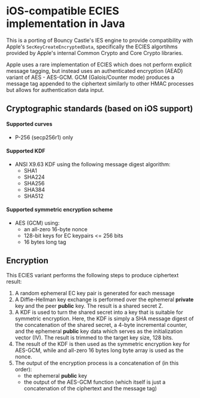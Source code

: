 # iOS-compatible ECIES implementation in Java

This is a porting of Bouncy Castle's IES engine to provide compatibility with Apple's `SecKeyCreateEncryptedData`, specifically the ECIES algortihms provided by Apple's internal Common Crypto and Core Crypto libraries.

Apple uses a rare implementation of ECIES which does not perform explicit message tagging, but instead uses an authenticated encryption (AEAD) variant of AES - AES-GCM. GCM (Galois/Counter mode) produces a message tag appended to the ciphertext similarly to other HMAC processes but allows for authentication data input.

## Cryptographic standards (based on iOS support)
#### Supported curves
- P-256 (secp256r1) only

#### Supported KDF
- ANSI X9.63 KDF using the following message digest algorithm:
  - SHA1
  - SHA224
  - SHA256
  - SHA384
  - SHA512
  
#### Supported symmetric encryption scheme
- AES (GCM) using:
  - an all-zero 16-byte nonce 
  - 128-bit keys for EC keypairs <= 256 bits
  - 16 bytes long tag


## Encryption
This ECIES variant performs the following steps to produce ciphertext result:
1. A random ephemeral EC key pair is generated for each message
2. A Diffie-Hellman key exchange is performed over the ephemeral **private** key and the peer **public** key. The result is a shared secret Z.
3. A KDF is used to turn the shared secret into a key that is suitable for symmetric encryption. Here, the KDF is simply a SHA message digest of the concatenation of the shared secret, a 4-byte incremental counter, and the ephemeral **public** key data which serves as the initialization vector (IV). The result is trimmed to the target key size, 128 bits.
4. The result of the KDF is then used as the symmetric encryption key for AES-GCM, while and all-zero 16 bytes long byte array is used as the nonce.
5. The output of the encryption process is a concatenation of (in this order):
   - the ephemeral **public** key
   - the output of the AES-GCM function (which itself is just a concatenation of the ciphertext and the message tag)
